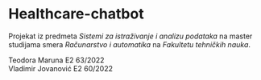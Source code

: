 # Healthcare-chatbot

Projekat iz predmeta _Sistemi za istraživanje i analizu podataka_ na master studijama smera _Računarstvo i automatika_ na _Fakultetu tehničkih nauka_.

Teodora Maruna E2 63/2022 <br />
Vladimir Jovanović E2 60/2022
